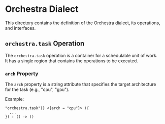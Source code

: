 # Orchestra Dialect

This directory contains the definition of the Orchestra dialect, its operations, and interfaces.

## `orchestra.task` Operation

The `orchestra.task` operation is a container for a schedulable unit of work. It has a single region that contains the operations to be executed.

### `arch` Property

The `arch` property is a string attribute that specifies the target architecture for the task (e.g., "cpu", "gpu").

Example:
```mlir
"orchestra.task"() <{arch = "cpu"}> ({
  ...
}) : () -> ()
```
